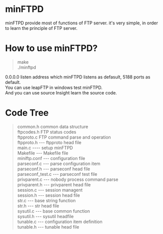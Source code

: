 # minFTPD
minFTPD provide most of functions of FTP server. it's very simple, in order to learn the principle of FTP server.

# How to use minFTPD?
> make<br/>
> ./minftpd

0.0.0.0 listen address which minFTPD listens as defasult, 5188 ports as default.<br/>
You can use leapFTP in windows test minFTPD.<br/>
And you can use source Insight learn the source code.<br/>

# Code Tree
> common.h              common data structure<br/>
> ftpcodes.h 		FTP status codes<br/>
> ftpproto.c  		FTP command parse and operation<br/>
> ftpproto.h --- ftpproto head file<br/>
> main.c ---- setup minFTPD<br/>
> Makefile --- Makefile file<br/>
> miniftp.conf --- configuration file<br/>
> parseconf.c --- parse configuration item<br/>
> parseconf.h --- parseconf head file<br/>
> parseconf_test.c --- parseconf test file<br/>
> privparent.c --- nobody process command parse<br/>
> privparent.h --- privparent head file<br/>
> session.c --- session managent<br/>
> session.h --- session head file<br/>
> str.c --- base string function<br/>
> str.h --- str head file<br/>
> sysutil.c --- base common function<br/>
> sysutil.h --- sysutil headfile<br/>
> tunable.c --- configuration item definition<br/>
> tunable.h --- tunable head file<br/>
